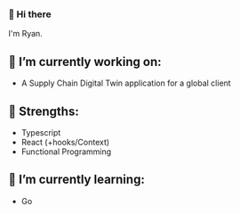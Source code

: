 ### 👋 Hi there
I'm Ryan.

## 🔭 I’m currently working on:
- A Supply Chain Digital Twin application for a global client

## 💪 Strengths:
- Typescript
- React (+hooks/Context)
- Functional Programming

## 🌱 I’m currently learning:
- Go


<!--
**rgamel/rgamel** is a ✨ _special_ ✨ repository because its `README.md` (this file) appears on your GitHub profile.

Here are some ideas to get you started:

- 🔭 I’m currently working on ...
- 🌱 I’m currently learning ...
- 👯 I’m looking to collaborate on ...
- 🤔 I’m looking for help with ...
- 💬 Ask me about ...
- 📫 How to reach me: ...
- 😄 Pronouns: ...
- ⚡ Fun fact: ...
-->
